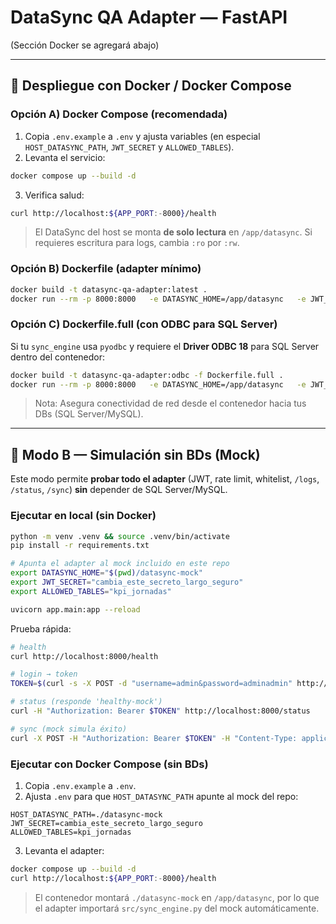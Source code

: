 # DataSync QA Adapter — FastAPI

(Sección Docker se agregará abajo)


---

## 🚀 Despliegue con Docker / Docker Compose

### Opción A) Docker Compose (recomendada)
1) Copia `.env.example` a `.env` y ajusta variables (en especial `HOST_DATASYNC_PATH`, `JWT_SECRET` y `ALLOWED_TABLES`).
2) Levanta el servicio:
```bash
docker compose up --build -d
```
3) Verifica salud:
```bash
curl http://localhost:${APP_PORT:-8000}/health
```

> El DataSync del host se monta **de solo lectura** en `/app/datasync`. Si requieres escritura para logs, cambia `:ro` por `:rw`.

### Opción B) Dockerfile (adapter mínimo)
```bash
docker build -t datasync-qa-adapter:latest .
docker run --rm -p 8000:8000   -e DATASYNC_HOME=/app/datasync   -e JWT_SECRET="cambia_este_secreto_largo_seguro"   -v /Users/mrochin/DataSync:/app/datasync:ro   datasync-qa-adapter:latest
```

### Opción C) Dockerfile.full (con ODBC para SQL Server)
Si tu `sync_engine` usa `pyodbc` y requiere el **Driver ODBC 18** para SQL Server dentro del contenedor:
```bash
docker build -t datasync-qa-adapter:odbc -f Dockerfile.full .
docker run --rm -p 8000:8000   -e DATASYNC_HOME=/app/datasync   -e JWT_SECRET="cambia_este_secreto_largo_seguro"   -v /Users/mrochin/DataSync:/app/datasync:ro   datasync-qa-adapter:odbc
```

> Nota: Asegura conectividad de red desde el contenedor hacia tus DBs (SQL Server/MySQL).


---

## 🧪 Modo B — Simulación sin BDs (Mock)

Este modo permite **probar todo el adapter** (JWT, rate limit, whitelist, `/logs`, `/status`, `/sync`) **sin** depender de SQL Server/MySQL.

### Ejecutar en local (sin Docker)
```bash
python -m venv .venv && source .venv/bin/activate
pip install -r requirements.txt

# Apunta el adapter al mock incluido en este repo
export DATASYNC_HOME="$(pwd)/datasync-mock"
export JWT_SECRET="cambia_este_secreto_largo_seguro"
export ALLOWED_TABLES="kpi_jornadas"

uvicorn app.main:app --reload
```

Prueba rápida:
```bash
# health
curl http://localhost:8000/health

# login → token
TOKEN=$(curl -s -X POST -d "username=admin&password=adminadmin" http://localhost:8000/auth/login | jq -r .access_token)

# status (responde 'healthy-mock')
curl -H "Authorization: Bearer $TOKEN" http://localhost:8000/status

# sync (mock simula éxito)
curl -X POST -H "Authorization: Bearer $TOKEN" -H "Content-Type: application/json"   -d '{"tables":["kpi_jornadas"],"dry_run":true}' http://localhost:8000/sync
```

### Ejecutar con Docker Compose (sin BDs)
1) Copia `.env.example` a `.env`.
2) Ajusta `.env` para que `HOST_DATASYNC_PATH` apunte al mock del repo:
```
HOST_DATASYNC_PATH=./datasync-mock
JWT_SECRET=cambia_este_secreto_largo_seguro
ALLOWED_TABLES=kpi_jornadas
```
3) Levanta el adapter:
```bash
docker compose up --build -d
curl http://localhost:${APP_PORT:-8000}/health
```
> El contenedor montará `./datasync-mock` en `/app/datasync`, por lo que el adapter importará `src/sync_engine.py` del mock automáticamente.
